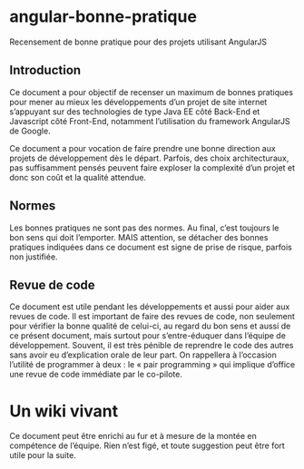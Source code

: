 # angular-bonne-pratique
Recensement de bonne pratique pour des projets utilisant AngularJS


## Introduction

Ce document a pour objectif de recenser un maximum de bonnes pratiques pour
mener au mieux les développements d’un projet de site internet s’appuyant sur
des technologies de type Java EE côté Back-End et Javascript côté Front-End,
notamment l’utilisation du framework AngularJS de Google.


Ce document a pour vocation de faire prendre une bonne direction aux projets de
développement dès le départ. Parfois, des choix architecturaux, pas suffisamment
pensés peuvent faire exploser la complexité d’un projet et donc son coût et la
qualité attendue.

## Normes

Les bonnes pratiques ne sont pas des normes. Au final, c’est toujours le bon
sens qui doit l’emporter. MAIS attention, se détacher des bonnes pratiques
indiquées dans ce document est signe de prise de risque, parfois non justifiée.

## Revue de code

Ce document est utile pendant les développements et aussi pour aider aux revues
de code. Il est important de faire des revues de code, non seulement pour
vérifier la bonne qualité de celui-ci, au regard du bon sens et aussi de ce
présent document, mais surtout pour s’entre-éduquer dans l’équipe de
développement. Souvent, il est très pénible de reprendre le code des autres sans
avoir eu d’explication orale de leur part. On rappellera à l’occasion l’utilité
de programmer à deux : le « pair programming » qui implique d’office une revue
de code immédiate par le co-pilote.

# Un wiki vivant

Ce document peut être enrichi au fur et à mesure de la montée en compétence de
l’équipe. Rien n’est figé, et toute suggestion peut être fort utile pour la
suite.

